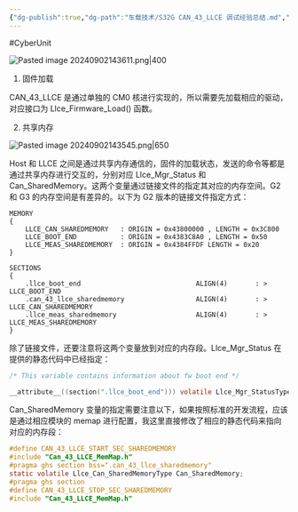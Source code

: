 ```yaml
---
{"dg-publish":true,"dg-path":"车载技术/S32G CAN_43_LLCE 调试经验总结.md","permalink":"/车载技术/S32G CAN_43_LLCE 调试经验总结/","created":"2024-09-02T14:33:57.000+08:00","updated":"2024-09-02T14:51:35.000+08:00"}
---
```


#CyberUnit

![Pasted image 20240902143611.png|400](/img/user/0.Asset/resource/Pasted%20image%2020240902143611.png)

1. 固件加载

CAN_43_LLCE 是通过单独的 CM0 核进行实现的，所以需要先加载相应的驱动，对应接口为 Llce_Firmware_Load() 函数。

2. 共享内存

![Pasted image 20240902143545.png|650](/img/user/0.Asset/resource/Pasted%20image%2020240902143545.png)

Host 和 LLCE 之间是通过共享内存通信的，固件的加载状态，发送的命令等都是通过共享内存进行交互的，分别对应 Llce_Mgr_Status 和 Can_SharedMemory。这两个变量通过链接文件的指定其对应的内存空间。G2 和 G3 的内存空间是有差异的。以下为 G2 版本的链接文件指定方式：

```
MEMORY
{
	LLCE_CAN_SHAREDMEMORY   : ORIGIN = 0x43800000 , LENGTH = 0x3C800
	LLCE_BOOT_END           : ORIGIN = 0x4383C8A0 , LENGTH = 0x50
	LLCE_MEAS_SHAREDMEMORY  : ORIGIN = 0x4384FFDF LENGTH = 0x20
}

SECTIONS
{
    .llce_boot_end                             ALIGN(4)       : > LLCE_BOOT_END 
    .can_43_llce_sharedmemory                  ALIGN(4)       : > LLCE_CAN_SHAREDMEMORY
    .llce_meas_sharedmemory                    ALIGN(4)       : > LLCE_MEAS_SHAREDMEMORY
}
```

除了链接文件，还要注意将这两个变量放到对应的内存段。Llce_Mgr_Status 在提供的静态代码中已经指定：

``` c
/* This variable contains information about fw boot end */

__attribute__((section(".llce_boot_end"))) volatile Llce_Mgr_StatusType Llce_Mgr_Status;
```

Can_SharedMemory 变量的指定需要注意以下，如果按照标准的开发流程，应该是通过相应模块的 memap 进行配置，我这里直接修改了相应的静态代码来指向对应的内存段：

``` c
#define CAN_43_LLCE_START_SEC_SHAREDMEMORY
#include "Can_43_LLCE_MemMap.h"
#pragma ghs section bss=".can_43_llce_sharedmemory"
static volatile Llce_Can_SharedMemoryType Can_SharedMemory;
#pragma ghs section
#define CAN_43_LLCE_STOP_SEC_SHAREDMEMORY
#include "Can_43_LLCE_MemMap.h"
```
